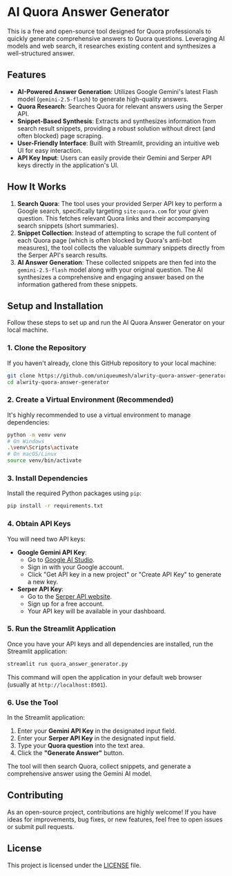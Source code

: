 # AI Quora Answer Generator

This is a free and open-source tool designed for Quora professionals to quickly generate comprehensive answers to Quora questions. Leveraging AI models and web search, it researches existing content and synthesizes a well-structured answer.

## Features

*   **AI-Powered Answer Generation**: Utilizes Google Gemini's latest Flash model (`gemini-2.5-flash`) to generate high-quality answers.
*   **Quora Research**: Searches Quora for relevant answers using the Serper API.
*   **Snippet-Based Synthesis**: Extracts and synthesizes information from search result snippets, providing a robust solution without direct (and often blocked) page scraping.
*   **User-Friendly Interface**: Built with Streamlit, providing an intuitive web UI for easy interaction.
*   **API Key Input**: Users can easily provide their Gemini and Serper API keys directly in the application's UI.

## How It Works

1.  **Search Quora**: The tool uses your provided Serper API key to perform a Google search, specifically targeting `site:quora.com` for your given question. This fetches relevant Quora links and their accompanying search snippets (short summaries).
2.  **Snippet Collection**: Instead of attempting to scrape the full content of each Quora page (which is often blocked by Quora's anti-bot measures), the tool collects the valuable summary snippets directly from the Serper API's search results.
3.  **AI Answer Generation**: These collected snippets are then fed into the `gemini-2.5-flash` model along with your original question. The AI synthesizes a comprehensive and engaging answer based on the information gathered from these snippets.

## Setup and Installation

Follow these steps to set up and run the AI Quora Answer Generator on your local machine.

### 1. Clone the Repository

If you haven't already, clone this GitHub repository to your local machine:

```bash
git clone https://github.com/uniqueumesh/alwrity-quora-answer-generator.git
cd alwrity-quora-answer-generator
```

### 2. Create a Virtual Environment (Recommended)

It's highly recommended to use a virtual environment to manage dependencies:

```bash
python -m venv venv
# On Windows
.\venv\Scripts\activate
# On macOS/Linux
source venv/bin/activate
```

### 3. Install Dependencies

Install the required Python packages using `pip`:

```bash
pip install -r requirements.txt
```

### 4. Obtain API Keys

You will need two API keys:

*   **Google Gemini API Key**:
    *   Go to [Google AI Studio](https://aistudio.google.com/app/apikey).
    *   Sign in with your Google account.
    *   Click "Get API key in a new project" or "Create API Key" to generate a new key.
*   **Serper API Key**:
    *   Go to the [Serper API website](https://serper.dev/).
    *   Sign up for a free account.
    *   Your API key will be available in your dashboard.

### 5. Run the Streamlit Application

Once you have your API keys and all dependencies are installed, run the Streamlit application:

```bash
streamlit run quora_answer_generator.py
```

This command will open the application in your default web browser (usually at `http://localhost:8501`).

### 6. Use the Tool

In the Streamlit application:

1.  Enter your **Gemini API Key** in the designated input field.
2.  Enter your **Serper API Key** in the designated input field.
3.  Type your **Quora question** into the text area.
4.  Click the **"Generate Answer"** button.

The tool will then search Quora, collect snippets, and generate a comprehensive answer using the Gemini AI model.

## Contributing

As an open-source project, contributions are highly welcome! If you have ideas for improvements, bug fixes, or new features, feel free to open issues or submit pull requests.

## License

This project is licensed under the [LICENSE](LICENSE) file.
